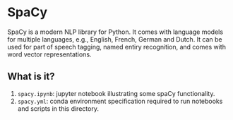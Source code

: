 # SpaCy

SpaCy is a modern NLP library for Python.  It comes with language models for multiple
languages, e.g., English, French, German and Dutch.  It can be used for part of speech
tagging, named entiry recognition, and comes with word vector representations.

## What is it?

1. `spacy.ipynb`: jupyter notebook illustrating some spaCy functionality.
1. `spacy.yml`: conda environment specification required to run notebooks
    and scripts in this directory.
